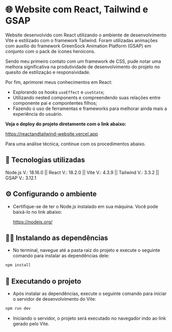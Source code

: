 # 🌐 Website com React, Tailwind e GSAP

Website desenvolvido com React utilizando o ambiente de desenvolvimento Vite e estilizado com o framework Tailwind. Foram utilizadas animações com auxílio do framework GreenSock Animation Platform (GSAP) em conjunto com o pack de ícones heroicons.

Sendo meu primeiro contato com um framework de CSS, pude notar uma melhora significativa na produtividade de desenvolvimento do projeto no quesito de estilização e responsividade.

Por fim, aprimorei meus conhecimentos em React:
* Explorando os hooks <code>useEffect</code> e <code>useState</code>;
* Utilizando nested components e compreendendo suas relações entre componente pai e compontentes filhos;
* Fazendo o uso de ferramentas e frameworks para melhorar ainda mais a experiência do usuário.

**Veja o deploy do projeto diretamente com o link abaixo:**

https://reactandtailwind-website.vercel.app

Para uma análise técnica, continue com os procedimentos abaixo.

## 🔧 Tecnologias utilizadas
Node.js V.: 18.16.0 || React V.: 18.2.0 || Vite V.: 4.3.9 || Tailwind V.: 3.3.2 || GSAP V.: 3.12.1

## ⚙️ Configurando o ambiente
* Certifique-se de ter o Node.js instalado em sua máquina. Você pode baixá-lo no link abaixo:

  https://nodejs.org/

## 🧑‍🔬 Instalando as dependências
* No terminal, navegue até a pasta raiz do projeto e execute o seguinte comando para instalar as dependências dele:

```bash
npm install
```


## 🚀 Executando o projeto
* Após instalar as dependências, execute o seguinte comando para iniciar o servidor de desenvolvimento do Vite:

```bash
npm run dev
```

* Iniciando o servidor, o projeto será executado no navegador indo ao link gerado pelo Vite.
